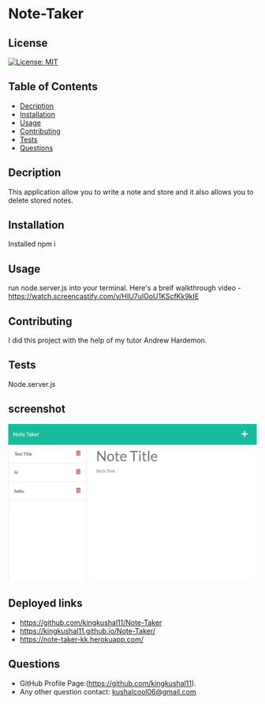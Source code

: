# Note-Taker

## License
[![License: MIT](https://img.shields.io/badge/License-MIT-yellow.svg)](https://opensource.org/licenses/MIT)  
## Table of Contents  
- [Decription](#decription)  
- [Installation](#installation)
- [Usage](#usage) 
- [Contributing](#contributing)  
- [Tests](#tests)   
- [Questions](#questions) 
## Decription
This application allow you to write a note and store and it also allows you to delete stored notes.
## Installation
Installed npm i 
## Usage
run node.server.js into your terminal. Here's a breif walkthrough video - https://watch.screencastify.com/v/HIU7ulOoU1KScfKk9kIE
## Contributing
I did this project with the help of my tutor Andrew Hardemon.
## Tests
Node.server.js
## screenshot
<img src=Assets\note-taker-kk.herokuapp.com_notes.png>

## Deployed links
- https://github.com/kingkushal11/Note-Taker
- https://kingkushal11.github.io/Note-Taker/
- https://note-taker-kk.herokuapp.com/
## Questions
- GitHub Profile Page:(https://github.com/kingkushal11).
- Any other question contact: kushalcool06@gmail.com
